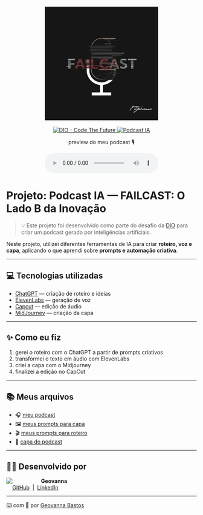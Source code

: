 <p align="center">
<img 
    src="./assets/cover.png"
    width="300"
/>
</p>

<p align="center">
<a href="https://dio.me/">
    <img 
        src="https://img.shields.io/badge/DIO-Code_The_Future-28DA77?logo=youtube" 
        alt="DIO - Code The Future">
</a>
<a href="#">
<img 
    src="https://img.shields.io/badge/🎧_Podcast_Gerado_por_IA-FF5E72" 
        alt="Podcast IA">
</a>
</p>

<p align="center">
    preview do meu podcast 🎙️
</p>

<div align="center">
    <audio src="audio/meu_podcast.mp3" controls title="Podcast editado"></audio>
</div>

# Projeto: **Podcast IA — FAILCAST: O Lado B da Inovação**

> 💡 Este projeto foi desenvolvido como parte do desafio da [DIO](https://dio.me) para criar um podcast gerado por inteligências artificiais.

Neste projeto, utilizei diferentes ferramentas de IA para criar **roteiro, voz e capa**, aplicando o que aprendi sobre **prompts e automação criativa**.

---

## 💻 Tecnologias utilizadas

- [ChatGPT](https://chat.openai.com/) — criação de roteiro e ideias  
- [ElevenLabs](https://beta.elevenlabs.io/) — geração de voz  
- [Capcut](https://www.capcut.com/pt-br/) — edição de áudio  
- [MidJourney](https://www.midjourney.com/app/) — criação da capa  

---

## ✨ Como eu fiz

1. gerei o roteiro com o ChatGPT a partir de prompts criativos  
2. transformei o texto em áudio com ElevenLabs  
3. criei a capa com o Midjourney  
4. finalizei a edição no CapCut  

---

## 📚 Meus arquivos

- 🎧 [meu podcast](./audio/meu_podcast.mp3)  
- 🖼️ [meus prompts para capa](./src/prompts/capa.md)  
- 🎬 [meus prompts para roteiro](./src/prompts/capa.md)
- 🎨 [capa do podcast](./assets/cover.png)

---

## 👩‍💻 Desenvolvido por

<p>
    <img 
      align=left 
      margin=10 
      width=80 
      src="https://avatars.githubusercontent.com/u/167234198?v=4"
    />
    <p>&nbsp&nbsp&nbsp<strong>Geovanna</strong><br>
    &nbsp&nbsp&nbsp
    <a href="https://github.com/gebastos">GitHub</a>
    &nbsp;|&nbsp;
    <a href="https://www.linkedin.com/in/geovanna-bastos/">LinkedIn</a>
    </p>
</p>

---

⌨️ com 🩷 por [Geovanna Bastos](https://github.com/gebastos)